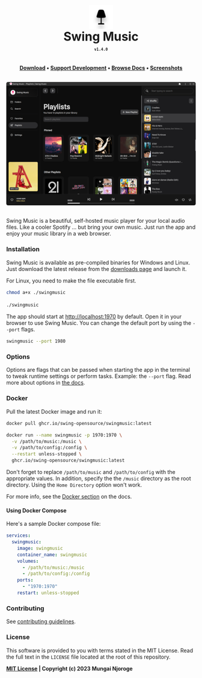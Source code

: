 <div align="center" style="display: flex; justify-content: center; align-items: center;">
  <img class="lo" src='./gh_images/logo-fill.light.svg' style="height: 4rem">
</div>
<div align="center" style="font-size: 2rem"><b>Swing Music</b></div>

<div align="center"><b><sub><code>v1.4.0</code></sub></b></div>
 
**<div align="center" style="padding-top: 1.25rem">[Download](https://swingmusic.vercel.app/downloads) • <a href="https://swingmusic.vercel.app/support-us.html" target="_blank">Support Development</a> • [Browse Docs](https://swingmusic.vercel.app/guide/introduction.html) • [Screenshots](https://swingmusic.vercel.app)</div>**

##
![Image showing the Swing Music playlists page](./gh_images/playlistlist.webp)
##

Swing Music is a beautiful, self-hosted music player for your local audio files. Like a cooler Spotify ... but bring your own music. Just run the app and enjoy your music library in a web browser.

### Installation

Swing Music is available as pre-compiled binaries for Windows and Linux. Just download the latest release from the [downloads page](https://swingmusic.vercel.app/downloads) and launch it.

For Linux, you need to make the file executable first.

```bash
chmod a+x ./swingmusic

./swingmusic
```

The app should start at <http://localhost:1970> by default. Open it in your browser to use Swing Music. You can change the default port by using the `--port` flags.

```sh
swingmusic --port 1980
```

### Options

Options are flags that can be passed when starting the app in the terminal to tweak runtime settings or perform tasks. Example: the `--port` flag. Read more about options in [the docs](https://swingmusic.vercel.app/guide/getting-started.html#options).

### Docker

Pull the latest Docker image and run it:

```sh
docker pull ghcr.io/swing-opensource/swingmusic:latest
```

```sh
docker run --name swingmusic -p 1970:1970 \
  -v /path/to/music:/music \
  -v /path/to/config:/config \
  --restart unless-stopped \
  ghcr.io/swing-opensource/swingmusic:latest
```

Don't forget to replace `/path/to/music` and `/path/to/config` with the appropriate values. In addition, specify the the `/music` directory as the root directory. Using the `Home Directory` option won't work.

For more info, see the [Docker section](https://swingmusic.vercel.app/guide/getting-started.html#docker) on the docs.

#### Using Docker Compose

Here's a sample Docker compose file:

```yaml
services:
  swingmusic:
    image: swingmusic
    container_name: swingmusic
    volumes:
      - /path/to/music:/music
      - /path/to/config:/config
    ports:
      - "1970:1970"
    restart: unless-stopped
```

### Contributing

See [contributing guidelines](.github/contributing.md).

### License

This software is provided to you with terms stated in the MIT License. Read the full text in the `LICENSE` file located at the root of this repository.

**[MIT License](https://opensource.org/licenses/MIT) | Copyright (c) 2023 Mungai Njoroge**

